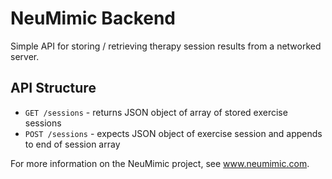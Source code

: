 # NeuMimic Backend

Simple API for storing / retrieving therapy session results from a networked server.

## API Structure

- `GET /sessions` - returns JSON object of array of stored exercise sessions
- `POST /sessions` - expects JSON object of exercise session and appends to end of session array

For more information on the NeuMimic project, see www.neumimic.com.
